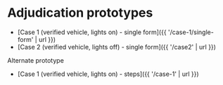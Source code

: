 # Adjudication prototypes


- [Case 1 (verified vehicle, lights on) - single form]({{ '/case-1/single-form' | url }})
- [Case 2 (verified vehicle, lights off) - single form]({{ '/case2' | url }})


Alternate prototype

- [Case 1 (verified vehicle, lights on) - steps]({{ '/case-1' | url }})

